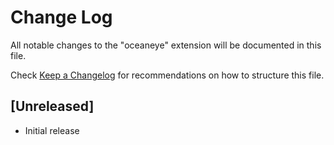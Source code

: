 # Change Log

All notable changes to the "oceaneye" extension will be documented in this file.

Check [Keep a Changelog](http://keepachangelog.com/) for recommendations on how to structure this file.

## [Unreleased]

- Initial release
